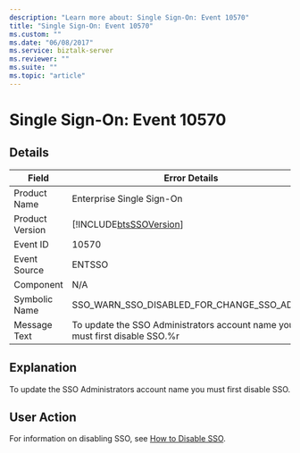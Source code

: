 ```yaml
---
description: "Learn more about: Single Sign-On: Event 10570"
title: "Single Sign-On: Event 10570"
ms.custom: ""
ms.date: "06/08/2017"
ms.service: biztalk-server
ms.reviewer: ""
ms.suite: ""
ms.topic: "article"
---
```

# Single Sign-On: Event 10570
## Details  
  
| Field | Error Details|
|-----------------|-----------------------------------------------------------------------------|
|  Product Name   |                          Enterprise Single Sign-On                          |
| Product Version |         [!INCLUDE[btsSSOVersion](../includes/btsssoversion-md.md)]          |
|    Event ID     |                                    10570                                    |
|  Event Source   |                                   ENTSSO                                    |
|    Component    |                                     N/A                                     |
|  Symbolic Name  |                 SSO_WARN_SSO_DISABLED_FOR_CHANGE_SSO_ADMIN                  |
|  Message Text   | To update the SSO Administrators account name you must first disable SSO.%r |
  
## Explanation  
 To update the SSO Administrators account name you must first disable SSO.  
  
## User Action  
 For information on disabling SSO, see [How to Disable SSO](../core/how-to-disable-sso.md).
